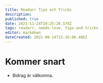 ```yaml
---
title: Readarr Tips och Tricks
description: 
published: true
date: 2021-11-24T19:25:26.576Z
tags: readarr, needs-love, tips-and-tricks
editor: markdown
dateCreated: 2021-08-14T15:16:06.486Z
---
```


# Kommer snart

- Bidrag är välkomna.